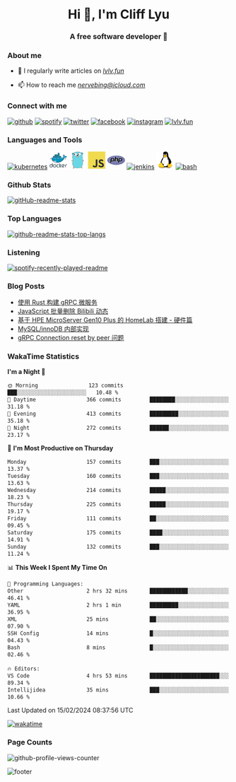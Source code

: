 <h1 align="center">Hi 👋, I'm Cliff Lyu</h1>
<h3 align="center">A free software developer 🤖️</h3>

### About me

- 📝 I regularly write articles on *[lvlv.fun](https://lvlv.fun)*

- 📫 How to reach me *[nervebing@icloud.com](mailto:nervebing@icloud.com)*

### Connect with me

<a href="https://github.com/NERVEbing" target="_blank"><img src="https://raw.githubusercontent.com/rahuldkjain/github-profile-readme-generator/master/src/images/icons/Social/github.svg" alt="github" height="30" width="40" /></a>
<a href="https://open.spotify.com/user/31yked4cegrz6ytwlm33ldcqspri" target="_blank"><img src="https://raw.githubusercontent.com/rahuldkjain/github-profile-readme-generator/master/src/images/icons/Social/spotify.svg" alt="spotify" height="30" width="40" /></a>
<a href="https://twitter.com/nervebing" target="_blank"><img src="https://raw.githubusercontent.com/rahuldkjain/github-profile-readme-generator/master/src/images/icons/Social/twitter.svg" alt="twitter" height="30" width="40" /></a>
<a href="https://fb.com/nervebing" target="_blank"><img src="https://raw.githubusercontent.com/rahuldkjain/github-profile-readme-generator/master/src/images/icons/Social/facebook.svg" alt="facebook" height="30" width="40" /></a>
<a href="https://instagram.com/cliff.lyu" target="_blank"><img src="https://raw.githubusercontent.com/rahuldkjain/github-profile-readme-generator/master/src/images/icons/Social/instagram.svg" alt="instagram" height="30" width="40" /></a>
<a href="https://lvlv.fun/index.xml" target="_blank"><img src="https://raw.githubusercontent.com/rahuldkjain/github-profile-readme-generator/master/src/images/icons/Social/rss.svg" alt="lvlv.fun" height="30" width="40" /></a>

### Languages and Tools

<a href="https://kubernetes.io" target="_blank"><img src="https://www.vectorlogo.zone/logos/kubernetes/kubernetes-icon.svg" alt="kubernetes" width="40" height="40"/></a>
<a href="https://www.docker.com/" target="_blank"><img src="https://raw.githubusercontent.com/devicons/devicon/master/icons/docker/docker-original-wordmark.svg" alt="docker" width="40" height="40"/></a>
<a href="https://golang.org" target="_blank"><img src="https://raw.githubusercontent.com/devicons/devicon/master/icons/go/go-original.svg" alt="go" width="40" height="40"/></a>
<a href="https://developer.mozilla.org/en-US/docs/Web/JavaScript" target="_blank"><img src="https://raw.githubusercontent.com/devicons/devicon/master/icons/javascript/javascript-original.svg" alt="javascript" width="40" height="40"/></a>
<a href="https://www.php.net" target="_blank"><img src="https://raw.githubusercontent.com/devicons/devicon/master/icons/php/php-original.svg" alt="php" width="40" height="40"/></a>
<a href="https://www.jenkins.io" target="_blank"><img src="https://www.vectorlogo.zone/logos/jenkins/jenkins-icon.svg" alt="jenkins" width="40" height="40"/></a>
<a href="https://www.linux.org/" target="_blank"><img src="https://raw.githubusercontent.com/devicons/devicon/master/icons/linux/linux-original.svg" alt="linux" width="40" height="40"/></a>
<a href="https://www.gnu.org/software/bash/" target="_blank"><img src="https://www.vectorlogo.zone/logos/gnu_bash/gnu_bash-icon.svg" alt="bash" width="40" height="40"/></a>

### Github Stats

[![gitHub-readme-stats](https://github-readme-stats.vercel.app/api?username=NERVEbing&show_icons=true&include_all_commits=true&theme=buefy&hide_border=true&hide_title=true&count_private=true)](https://github.com/NERVEbing?tab=repositories)

### Top Languages

[![github-readme-stats-top-langs](https://github-readme-stats.vercel.app/api/top-langs?username=NERVEbing&layout=compact&hide_border=true&hide_title=true&hide=html,css)](https://github.com/NERVEbing?tab=repositories)

### Listening

[![spotify-recently-played-readme](https://spotify-recently-played-readme.vercel.app/api?user=31yked4cegrz6ytwlm33ldcqspri&count=3&unique=true&width=300)](https://open.spotify.com/user/31yked4cegrz6ytwlm33ldcqspri)

### Blog Posts

<!-- BLOG-POST-LIST:START -->
- [使用 Rust 构建 gRPC 微服务](https://lvlv.fun/posts/2022-05-30/)
- [JavaScript 批量删除 Bilibili 动态](https://lvlv.fun/posts/2022-05-21/)
- [基于 HPE MicroServer Gen10 Plus 的 HomeLab 搭建 - 硬件篇](https://lvlv.fun/posts/2022-05-08/)
- [MySQL/innoDB 内部实现](https://lvlv.fun/posts/2019-10-29/)
- [gRPC Connection reset by peer 问题](https://lvlv.fun/posts/2019-07-22/)
<!-- BLOG-POST-LIST:END -->

### WakaTime Statistics

<!--START_SECTION:waka-->
**I'm a Night 🦉** 

```text
🌞 Morning                123 commits         ███░░░░░░░░░░░░░░░░░░░░░░   10.48 % 
🌆 Daytime                366 commits         ████████░░░░░░░░░░░░░░░░░   31.18 % 
🌃 Evening                413 commits         █████████░░░░░░░░░░░░░░░░   35.18 % 
🌙 Night                  272 commits         ██████░░░░░░░░░░░░░░░░░░░   23.17 % 
```
📅 **I'm Most Productive on Thursday** 

```text
Monday                   157 commits         ███░░░░░░░░░░░░░░░░░░░░░░   13.37 % 
Tuesday                  160 commits         ███░░░░░░░░░░░░░░░░░░░░░░   13.63 % 
Wednesday                214 commits         █████░░░░░░░░░░░░░░░░░░░░   18.23 % 
Thursday                 225 commits         █████░░░░░░░░░░░░░░░░░░░░   19.17 % 
Friday                   111 commits         ██░░░░░░░░░░░░░░░░░░░░░░░   09.45 % 
Saturday                 175 commits         ████░░░░░░░░░░░░░░░░░░░░░   14.91 % 
Sunday                   132 commits         ███░░░░░░░░░░░░░░░░░░░░░░   11.24 % 
```


📊 **This Week I Spent My Time On** 

```text
💬 Programming Languages: 
Other                    2 hrs 32 mins       ████████████░░░░░░░░░░░░░   46.41 % 
YAML                     2 hrs 1 min         █████████░░░░░░░░░░░░░░░░   36.95 % 
XML                      25 mins             ██░░░░░░░░░░░░░░░░░░░░░░░   07.90 % 
SSH Config               14 mins             █░░░░░░░░░░░░░░░░░░░░░░░░   04.43 % 
Bash                     8 mins              █░░░░░░░░░░░░░░░░░░░░░░░░   02.46 % 

🔥 Editors: 
VS Code                  4 hrs 53 mins       ██████████████████████░░░   89.34 % 
Intellijidea             35 mins             ███░░░░░░░░░░░░░░░░░░░░░░   10.66 % 
```


 Last Updated on 15/02/2024 08:37:56 UTC
<!--END_SECTION:waka-->

[![wakatime](https://wakatime.com/badge/user/b4cec690-e55c-4ccf-8cd6-7b05c5a679ed.svg)](https://wakatime.com/@b4cec690-e55c-4ccf-8cd6-7b05c5a679ed)

### Page Counts

![github-profile-views-counter](https://komarev.com/ghpvc/?username=NERVEbing&label=Profile%20views&color=ff69b4&style=for-the-badge)

![footer](https://capsule-render.vercel.app/api?type=waving&color=gradient&height=60&section=footer)
